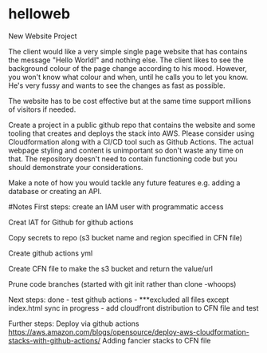 # helloweb
New Website Project

The client would like a very simple single page website that has contains the message "Hello World!" and nothing else. 
The client likes to see the background colour of the page change according to his mood. 
However, you won't know what colour and when, until he calls you to let you know. 
He's very fussy and wants to see the changes as fast as possible.

The website has to be cost effective but at the same time support millions of visitors if needed.

Create a project in a public github repo that contains the website and some tooling that creates and deploys the stack into AWS. 
Please consider using Cloudformation along with a CI/CD tool such as Github Actions. 
The actual webpage styling and content is unimportant so don't waste any time on that. 
The repository doesn't need to contain functioning code but you should demonstrate your considerations.

Make a note of how you would tackle any future features e.g. adding a database or creating an API.


#Notes
First steps: create an IAM user with programmatic access

Creat IAT for Github for github actions

Copy secrets to repo (s3 bucket name and region specified in CFN file)

Create github actions yml

Create CFN file to make the s3 bucket and return the value/url

Prune code branches (started with git init rather than clone -whoops)

Next steps: 
done - test github actions - ***excluded all files except index.html sync
in progress - add cloudfront distribution to CFN file and test

Further steps:
Deploy via github actions https://aws.amazon.com/blogs/opensource/deploy-aws-cloudformation-stacks-with-github-actions/
Adding fancier stacks to CFN file


